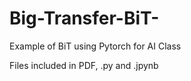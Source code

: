 # Big-Transfer-BiT-
Example of BiT using Pytorch for AI Class

Files included in PDF, .py and .jpynb
